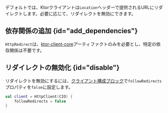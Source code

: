 [//]: # (title: リダイレクト)

デフォルトでは、Ktorクライアントは`Location`ヘッダーで提供されるURLにリダイレクトします。必要に応じて、リダイレクトを無効にできます。

## 依存関係の追加 {id="add_dependencies"}
`HttpRedirect`は、[ktor-client-core](client-dependencies.md)アーティファクトのみを必要とし、特定の依存関係は不要です。

## リダイレクトの無効化 {id="disable"}

リダイレクトを無効にするには、[クライアント構成ブロック](client-create-and-configure.md#configure-client)で`followRedirects`プロパティを`false`に設定します。

```kotlin
val client = HttpClient(CIO) {
    followRedirects = false
}